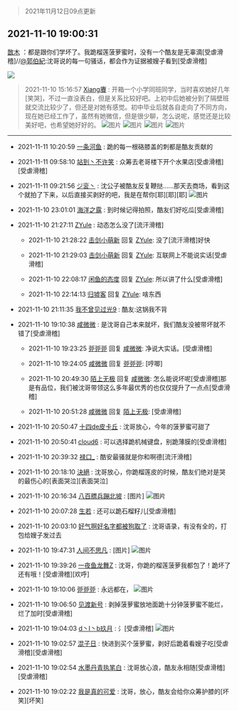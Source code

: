 > 2021年11月12日09点更新
<link rel="stylesheet" href="https://cdn.jsdelivr.net/gh/taotie6/sampleJSON@main/css/photo_show.css">
<meta name="referrer" content="no-referrer" />


 ## 2021-11-10 19:00:31 

 [㪚木](https://www.coolapk.com/feed/31370221?shareKey=YzlmNWU0YjgxODVjNjE4YmE2NTQ~) ：都是跟你们学坏了。我跪榴莲菠萝蜜时，没有一个酷友是无辜滴[受虐滑稽]//<a class="feed-link-uname" href="/u/郭伯紀">@郭伯紀</a>:沈哥说的每一句骚话，都会作为证据被嫂子看到[受虐滑稽] 

<div class="album">
<img class="img-item" src="https://image.coolapk.com/feed/2019/0414/11/1081091_1555210962_859@350x178.gif" />
</div>

> 2021-11-10 15:16:57 
> [Xiang賡](https://www.coolapk.com/feed/31365147?shareKey=MDZlNjAzOTlkNzJkNjE4YmE2NTQ~) : 开箱一个小学同班同学，当时喜欢她好几年[笑哭]，不过一直没表白，但是关系比较好吧。上初中后她被分到了隔壁班就交流比较少了，但还是对她有感觉。初中毕业后就各自走向了不同方向，现在她已经工作了，虽然有她微信，但是很少聊，怎么说呢，感觉还是比较美好吧，也希望她好好的。 
![图片](https://image.coolapk.com/feed/2021/1110/15/3599255_f8e2083e_8601_3184@1440x1080.jpeg)
![图片](https://image.coolapk.com/feed/2021/1110/15/3599255_fe8de798_8601_3186@1188x1080.jpeg)
![图片](https://image.coolapk.com/feed/2021/1110/15/3599255_90ff0ed8_8601_3188@1440x1080.jpeg)
![图片](https://image.coolapk.com/feed/2021/1110/15/3599255_e850b07b_8601_319@1440x1080.jpeg)

 ------- 

- 2021-11-11 10:20:59 [一条河鱼](uid=1797408) : 跪的每一根硌膝盖的刺都是酷友贡献的 

- 2021-11-11 09:58:10 [站到丶不许笑](uid=1165627) : 众筹去老哥楼下开个水果店[受虐滑稽][受虐滑稽] 

- 2021-11-11 09:21:56 [ジ衮丶](uid=494451) : 沈公子被酷友反复鞭挞……那天去商场，看到这个就拍了下来，以后直接买剥好的吧，我是在帮你[耶][耶][耶] ![图片](https://image.coolapk.com/feed/2021/1111/09/494451_ded4979a_3714_2138@3320x2497.jpeg)

- 2021-11-10 23:01:01 [海洋之露](uid=1111949) : 到时候记得拍照，酷友们好吃瓜[受虐滑稽] 

- 2021-11-10 21:27:11 [ZYule](uid=3305245) : 动态怎么没了[流汗滑稽] 

    - 2021-11-10 21:28:22 [击剑小萌新](uid=3435660) 回复 [ZYule](uid=3305245): 没了[流汗滑稽]好快 

    - 2021-11-10 21:29:03 [击剑小萌新](uid=3435660) 回复 [ZYule](uid=3305245): 互联网上不能说实话[受虐滑稽] 

    - 2021-11-10 22:08:17 [闲鱼的态度](uid=3298233) 回复 [ZYule](uid=3305245): 所以讲了什么[受虐滑稽] 

    - 2021-11-10 22:14:13 [归墟客](uid=3287587) 回复 [ZYule](uid=3305245): 啥东西 

- 2021-11-10 21:11:35 [我不曾见过光9](uid=1784401) : 酷友:这锅我不背 

- 2021-11-10 19:10:38 [咸微微](uid=1248718) : 是沈哥自己本来就坏，我们酷友没被带坏就不错了[受虐滑稽] 

    - 2021-11-10 19:23:25 [戼戼戼](uid=4044548) 回复 [咸微微](uid=1248718): 净说大实话。[受虐滑稽] 

    - 2021-11-10 19:24:05 [咸微微](uid=1248718) 回复 [戼戼戼](uid=4044548): [哼唧] 

    - 2021-11-10 20:49:30 [陌上无极](uid=1205770) 回复 [咸微微](uid=1248718): 怎么能说坏呢[受虐滑稽]那是有品位，我们被沈哥带领这么多年最优秀的也仅仅提升了一点点[受虐滑稽] 

    - 2021-11-10 20:51:28 [咸微微](uid=1248718) 回复 [陌上无极](uid=1205770): [受虐滑稽] 

- 2021-11-10 20:50:47 [十四de皮卡丘](uid=171765) : 沈哥放心，今年的菠萝蜜可甜了 

- 2021-11-10 20:50:41 [cloud6](uid=852635) : 可以选择跪机械键盘，别跪薄膜的[受虐滑稽] 

- 2021-11-10 20:39:32 [禄口_](uid=1005884) : 酷安最骚就是你和啊德[流汗滑稽] 

- 2021-11-10 20:18:10 [決絕](uid=2288436) : 沈哥放心，你跪榴莲皮的时候，酷友们绝对是哭的最伤心的[表面哭泣][表面哭泣] 

- 2021-11-10 20:16:34 [八百膘兵蹦北坡](uid=1105274) : [图片] ![图片](https://image.coolapk.com/feed/2021/1108/09/5814626_b43f9a89_4658_1025@320x240.gif)

- 2021-11-10 20:07:28 [生若](uid=1594912) : 还可以跪石榴籽儿[受虐滑稽] 

- 2021-11-10 20:03:10 [好气啊好名字都被狗取了](uid=1229616) : 沈哥语录，有没有全的，打包给嫂子发过去 

- 2021-11-10 19:47:31 [人间不思凡](uid=2080265) : [图片] ![图片](https://image.coolapk.com/feed/2021/1110/19/2080265_3f4aaa23_4850_1994@480x844.jpeg)

- 2021-11-10 19:39:26 [一夜鱼龙舞Z](uid=2440130) : 沈哥，你跪的榴莲菠萝我都包了！跪坏了还有哦！[受虐滑稽][欢呼] 

- 2021-11-10 19:10:06 [戼戼戼](uid=4044548) : 永远都在， ![图片](https://image.coolapk.com/feed/2021/1110/19/4044548_807fa6df_2605_7233@964x1044.jpeg)

- 2021-11-10 19:06:50 [见渡新号](uid=868957) : 剥掉菠萝蜜放地面跪十分钟菠萝蜜不能烂，烂了加时[受虐滑稽] 

- 2021-11-10 19:04:03 [d丶I丶b玖月](uid=2952537) : 氵[受虐滑稽] ![图片](https://image.coolapk.com/feed/2021/1110/19/2952537_2243_4019@240x240.jpg)

- 2021-11-10 19:02:57 [混子日](uid=1878276) : 快进到买个菠萝蜜，剥好后跪着看嫂子吃[受虐滑稽][受虐滑稽] 

- 2021-11-10 19:02:54 [水墨丹青执笔白](uid=3060746) : 沈哥放心浪，酷友永相随[受虐滑稽][受虐滑稽] 

- 2021-11-10 19:02:22 [我是真的可爱](uid=731138) : 沈哥，放心，酷友会给你众筹护膝的[坏笑][坏笑] 

